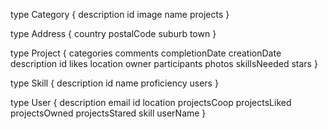 type Category {
    description
    id
    image
    name
    projects
}

type Address {
    country
    postalCode
    suburb
    town
}

type Project {
    categories
    comments
    completionDate
    creationDate
    description
    id
    likes
    location
    owner
    participants
    photos
    skillsNeeded
    stars
}

type Skill {
    description
    id
    name
    proficiency
    users
}

type User {
    description
    email
    id
    location
    projectsCoop
    projectsLiked
    projectsOwned
    projectsStared
    skill
    userName
}
